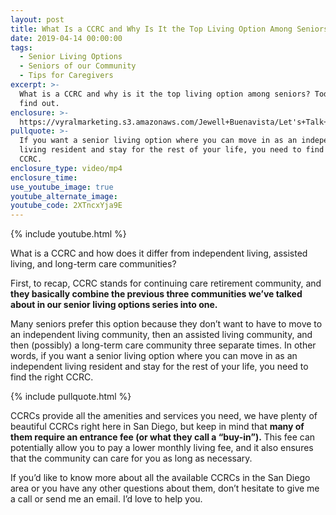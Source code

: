 ```yaml
---
layout: post
title: What Is a CCRC and Why Is It the Top Living Option Among Seniors?
date: 2019-04-14 00:00:00
tags:
  - Senior Living Options
  - Seniors of our Community
  - Tips for Caregivers
excerpt: >-
  What is a CCRC and why is it the top living option among seniors? Today we’ll
  find out.
enclosure: >-
  https://vyralmarketing.s3.amazonaws.com/Jewell+Buenavista/Let's+Talk+Seniors+Show-+What+Is+a+CCRC+and+Why+Is+It+the+Top+Living+Option+Among+Seniors_.mp4
pullquote: >-
  If you want a senior living option where you can move in as an independent
  living resident and stay for the rest of your life, you need to find the right
  CCRC.
enclosure_type: video/mp4
enclosure_time:
use_youtube_image: true
youtube_alternate_image:
youtube_code: 2XTncxYja9E
---
```


{% include youtube.html %}

What is a CCRC and how does it differ from independent living, assisted living, and long-term care communities?

First, to recap, CCRC stands for continuing care retirement community, and **they basically combine the previous three communities we’ve talked about in our senior living options series into one.**

Many seniors prefer this option because they don’t want to have to move to an independent living community, then an assisted living community, and then (possibly) a long-term care community three separate times. In other words, if you want a senior living option where you can move in as an independent living resident and stay for the rest of your life, you need to find the right CCRC.&nbsp;

{% include pullquote.html %}

CCRCs provide all the amenities and services you need, we have plenty of beautiful CCRCs right here in San Diego, but keep in mind that **many of them require an entrance fee (or what they call a “buy-in”).** This fee can potentially allow you to pay a lower monthly living fee, and it also ensures that the community can care for you as long as necessary.&nbsp;

If you’d like to know more about all the available CCRCs in the San Diego area or you have any other questions about them, don’t hesitate to give me a call or send me an email. I’d love to help you.&nbsp;